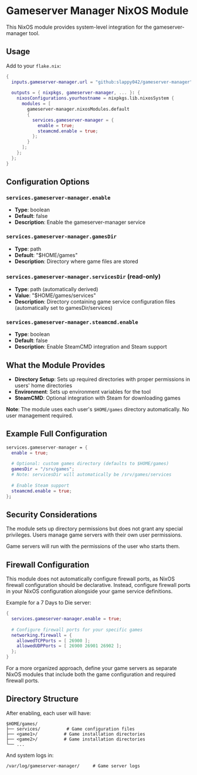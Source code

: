 # Gameserver Manager NixOS Module

This NixOS module provides system-level integration for the gameserver-manager tool.

## Usage

Add to your `flake.nix`:

```nix
{
  inputs.gameserver-manager.url = "github:slappy042/gameserver-manager";
  
  outputs = { nixpkgs, gameserver-manager, ... }: {
    nixosConfigurations.yourhostname = nixpkgs.lib.nixosSystem {
      modules = [
        gameserver-manager.nixosModules.default
        {
          services.gameserver-manager = {
            enable = true;
            steamcmd.enable = true;
          };
        }
      ];
    };
  };
}
```

## Configuration Options

### `services.gameserver-manager.enable`
- **Type**: boolean
- **Default**: false
- **Description**: Enable the gameserver-manager service

### `services.gameserver-manager.gamesDir`
- **Type**: path
- **Default**: "\$HOME/games"
- **Description**: Directory where game files are stored

### `services.gameserver-manager.servicesDir` (read-only)
- **Type**: path (automatically derived)
- **Value**: "\$HOME/games/services"
- **Description**: Directory containing game service configuration files (automatically set to gamesDir/services)

### `services.gameserver-manager.steamcmd.enable`
- **Type**: boolean  
- **Default**: false
- **Description**: Enable SteamCMD integration and Steam support

## What the Module Provides

- **Directory Setup**: Sets up required directories with proper permissions in users' home directories
- **Environment**: Sets up environment variables for the tool
- **SteamCMD**: Optional integration with Steam for downloading games  

**Note**: The module uses each user's `$HOME/games` directory automatically. No user management required.

## Example Full Configuration

```nix
services.gameserver-manager = {
  enable = true;
  
  # Optional: custom games directory (defaults to $HOME/games)
  gamesDir = "/srv/games";
  # Note: servicesDir will automatically be /srv/games/services
  
  # Enable Steam support
  steamcmd.enable = true;
};
```

## Security Considerations

The module sets up directory permissions but does not grant any special privileges. Users manage game servers with their own user permissions.

Game servers will run with the permissions of the user who starts them.

## Firewall Configuration

This module does not automatically configure firewall ports, as NixOS firewall configuration should be declarative. Instead, configure firewall ports in your NixOS configuration alongside your game service definitions.

Example for a 7 Days to Die server:

```nix
{
  services.gameserver-manager.enable = true;
  
  # Configure firewall ports for your specific games
  networking.firewall = {
    allowedTCPPorts = [ 26900 ];
    allowedUDPPorts = [ 26900 26901 26902 ];
  };
}
```

For a more organized approach, define your game servers as separate NixOS modules that include both the game configuration and required firewall ports.

## Directory Structure

After enabling, each user will have:

```
$HOME/games/
├── services/          # Game configuration files  
├── <game1>/          # Game installation directories
├── <game2>/          # Game installation directories
└── ...
```

And system logs in:
```
/var/log/gameserver-manager/     # Game server logs
```
